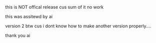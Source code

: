 this is NOT offical release cus sum of it no work


this was assitewd by ai




version 2 btw cus i dont know how to make another version properly....
 



thank you ai
